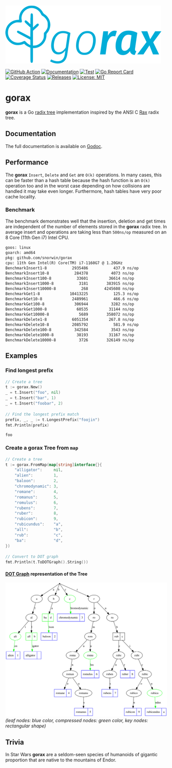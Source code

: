 ![gorax](gorax.png)

[![GitHub Action](https://img.shields.io/badge/GitHub-Action-blue)](https://github.com/features/actions)
[![Documentation](https://img.shields.io/badge/godoc-reference-5272B4.svg)](https://pkg.go.dev/github.com/snorwin/gorax)
[![Test](https://img.shields.io/github/workflow/status/snorwin/gorax/Test?label=tests&logo=github)](https://github.com/snorwin/gorax/actions)
[![Go Report Card](https://goreportcard.com/badge/github.com/snorwin/gorax)](https://goreportcard.com/report/github.com/snorwin/gorax)
[![Coverage Status](https://coveralls.io/repos/github/snorwin/gorax/badge.svg?branch=main)](https://coveralls.io/github/snorwin/gorax?branch=main)
[![Releases](https://img.shields.io/github/v/release/snorwin/gorax)](https://github.com/snorwin/gorax/releases)
[![License: MIT](https://img.shields.io/badge/License-MIT-yellow.svg)](https://opensource.org/licenses/MIT)

# gorax
**gorax** is a Go [radix tree](https://en.wikipedia.org/wiki/Radix_tree) implementation inspired by the ANSI C [Rax](https://github.com/antirez/rax) radix tree.

## Documentation
The full documentation is available on [Godoc](https://pkg.go.dev/github.com/snorwin/gorax).

## Performance
The **gorax** `Insert`, `Delete` and `Get` are `O(k)` operations. In many cases, this can be faster than a hash table because the hash function is an `O(k)` operation too and in the worst case depending on how collisions are handled it may take even longer. Furthermore, hash tables have very poor cache locality.

### Benchmark
The benchmark demonstrates well that the insertion, deletion and get times are independent of the number of elements stored in the **gorax** radix tree. In average insert and operations are taking less than `500ns/op` measured on an 8 Core (11th Gen i7) Intel CPU.
```
goos: linux
goarch: amd64
pkg: github.com/snorwin/gorax
cpu: 11th Gen Intel(R) Core(TM) i7-1160G7 @ 1.20GHz
BenchmarkInsert1-8       	 2935486	       437.9 ns/op
BenchmarkInsert10-8      	  284378	      4073 ns/op
BenchmarkInsert100-8     	   33601	     36614 ns/op
BenchmarkInsert1000-8    	    3181	    383915 ns/op
BenchmarkInsert10000-8   	     268	   4245608 ns/op
BenchmarkGet1-8          	10413225	       125.3 ns/op
BenchmarkGet10-8         	 2489961	       466.6 ns/op
BenchmarkGet100-8        	  306944	      3282 ns/op
BenchmarkGet1000-8       	   60535	     31144 ns/op
BenchmarkGet10000-8      	    5689	    358072 ns/op
BenchmarkDelete1-8       	 6051354	     267.8 ns/op
BenchmarkDelete10-8      	 2085792	       581.9 ns/op
BenchmarkDelete100-8     	  342584	      3543 ns/op
BenchmarkDelete1000-8    	   38193	     31167 ns/op
BenchmarkDelete10000-8   	    3726	    326149 ns/op
```
## Examples
### Find longest prefix
```go
// Create a tree
t := gorax.New()
_ = t.Insert("foo", nil)
_ = t.Insert("bar", 1)
_ = t.Insert("foobar", 2)

// Find the longest prefix match
prefix, _, _ := t.LongestPrefix("foojin")
fmt.Println(prefix)
```
```
foo
```

### Create a gorax Tree from `map`
```go
// Create a tree
t := gorax.FromMap(map[string]interface{}{
    "alligator":     nil,
    "alien":         1,
    "baloon":        2,
    "chromodynamic": 3,
    "romane":        4,
    "romanus":       5,
    "romulus":       6,
    "rubens":        7,
    "ruber":         8,
    "rubicon":       9,
    "rubicundus":    "a",
    "all":           "b",
    "rub":           "c",
    "ba":            "d",
})

// Convert to DOT graph
fmt.Println(t.ToDOTGraph().String())
```
#### [DOT Graph](example.dot) representation of the Tree
![](example.svg)
*(leaf nodes: blue color, compressed nodes: green color, key nodes: rectangular shape)*

## Trivia
In Star Wars **gorax** are a seldom-seen species of humanoids of gigantic proportion that are native to the mountains of Endor.